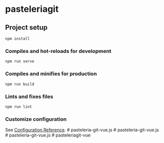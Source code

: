 # pasteleriagit

## Project setup
```
npm install
```

### Compiles and hot-reloads for development
```
npm run serve
```

### Compiles and minifies for production
```
npm run build
```

### Lints and fixes files
```
npm run lint
```

### Customize configuration
See [Configuration Reference](https://cli.vuejs.org/config/).
#   p a s t e l e r i a - g i t - v u e . j s  
 #   p a s t e l e r i a - g i t - v u e . j s  
 #   p a s t e l e r i a - g i t - v u e . j s  
 #   p a s t e l e r i a g i t - v u e  
 
